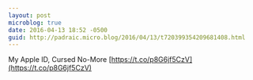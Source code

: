```yaml
---
layout: post
microblog: true
date: 2016-04-13 18:52 -0500
guid: http://padraic.micro.blog/2016/04/13/t720399354209681408.html
---
```

My Apple ID, Cursed No-More [https://t.co/p8G6jf5CzV](https://t.co/p8G6jf5CzV)
